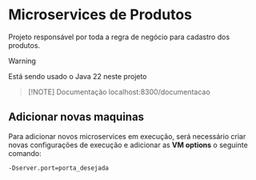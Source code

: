 # Microservices de Produtos

Projeto responsável por toda a regra de negócio para cadastro dos produtos.

> [!WARNING]
> Está sendo usado o Java 22 neste projeto

> [!NOTE] Documentação
> localhost:8300/documentacao

## Adicionar novas maquinas

Para adicionar novos microservices em execução, será necessário criar novas configurações de execução e adicionar as **VM options** o seguinte comando:

```
-Dserver.port=porta_desejada
```
